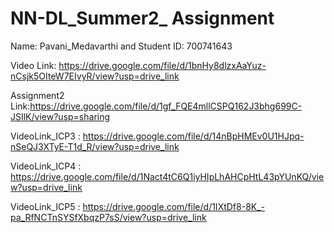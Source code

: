 # NN-DL_Summer2_ Assignment
Name: Pavani_Medavarthi and
Student ID: 700741643

Video Link: https://drive.google.com/file/d/1bnHy8dlzxAaYuz-nCsjk5OIteW7EIvyR/view?usp=drive_link

Assignment2 Link:https://drive.google.com/file/d/1gf_FQE4mllCSPQ162J3bhg699C-JSIlK/view?usp=sharing

VideoLink_ICP3 : https://drive.google.com/file/d/14nBpHMEv0U1HJpq-nSeQJ3XTyE-T1d_R/view?usp=drive_link

VideoLink_ICP4 : https://drive.google.com/file/d/1Nact4tC6Q1iyHIpLhAHCpHtL43pYUnKQ/view?usp=drive_link

VideoLink_ICP5 : https://drive.google.com/file/d/1IXtDf8-8K_-pa_RfNCTnSYSfXbqzP7sS/view?usp=drive_link
